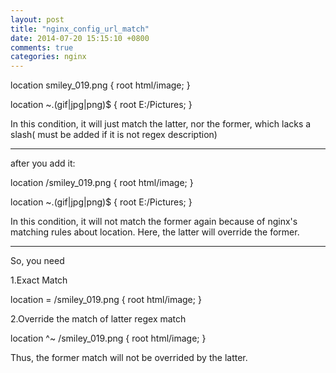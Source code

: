 ```yaml
---
layout: post
title: "nginx_config_url_match"
date: 2014-07-20 15:15:10 +0800
comments: true
categories: nginx
---
```


location smiley_019.png {
    root html/image;
}

location ~\.(gif|jpg|png)$ {
    root E:/Pictures;
}

In this condition, it will just match the latter, nor the former, which lacks a slash( must be added if it is not regex description)

---

<!-- more -->

after you add it:

location /smiley_019.png {
    root html/image;
}

location ~\.(gif|jpg|png)$ {
    root E:/Pictures;
}

In this condition, it will not match the former again because of nginx's matching rules about location. 
Here, the latter will override the former.

---

So, you need

1.Exact Match

location = /smiley_019.png {
    root html/image;
}

2.Override the match of latter regex match

location ^~ /smiley_019.png {
    root html/image;
}

Thus, the former match will not be overrided by the latter.